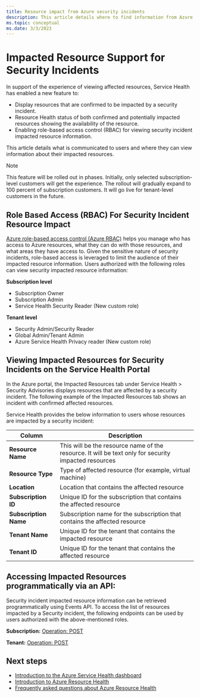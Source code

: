 ```yaml
---
title: Resource impact from Azure security incidents
description: This article details where to find information from Azure Service Health about how Azure security incidents might affect your resources.
ms.topic: conceptual
ms.date: 3/3/2023
---
```


# Impacted Resource Support for Security Incidents

In support of the experience of viewing affected resources, Service Health has enabled a new feature to:

- Display resources that are confirmed to be impacted by a security incident.
- Resource Health status of both confirmed and potentially impacted resources showing the availability of the resource.
- Enabling role-based access control (RBAC) for viewing security incident impacted resource information.

This article details what is communicated to users and where they can view information about their impacted resources.

>[!Note]
>This feature will be rolled out in phases. Initially, only selected subscription-level customers will get the experience. The rollout will gradually expand to 100 percent of subscription customers. It will go live for tenant-level customers in the future.

## Role Based Access (RBAC) For Security Incident Resource Impact

[Azure role-based access control (Azure RBAC)](https://learn.microsoft.com/azure/role-based-access-control/overview) helps you manage who has access to Azure resources, what they can do with those resources, and what areas they have access to. Given the sensitive nature of security incidents, role-based access is leveraged to limit the audience of their impacted resource information. Users authorized with the following roles can view security impacted resource information:

**Subscription level**
- Subscription Owner
- Subscription Admin
- Service Health Security Reader (New custom role)

**Tenant level**
- Security Admin/Security Reader
- Global Admin/Tenant Admin
- Azure Service Health Privacy reader (New custom role)

## Viewing Impacted Resources for Security Incidents on the Service Health Portal 

In the Azure portal, the Impacted Resources tab under Service Health > Security Advisories displays resources that are affected by a security incident. The following example of the Impacted Resources tab shows an incident with confirmed affected resources.

Service Health provides the below information to users whose resources are impacted by a security incident:

|Column  |Description |
|---------|---------|
|**Resource Name**|This will be the resource name of the resource.  It will be text only for security impacted resources|
|**Resource Type**|Type of affected resource (for example, virtual machine)|
|**Location**|Location that contains the affected resource|
|**Subscription ID**|Unique ID for the subscription that contains the affected resource|
|**Subscription Name**|Subscription name for the subscription that contains the affected resource|
|**Tenant Name**|Unique ID for the tenant that contains the impacted resource|
|**Tenant ID**|Unique ID for the tenant that contains the affected resource|

## Accessing Impacted Resources programmatically via an API:

Security incident impacted resource information can be retrieved programmatically using Events API. To access the list of resources impacted by a Security incident, the following endpoints can be used by users authorized with the above-mentioned roles.

**Subscription:** [Operation: POST](https://management.azure.com/subscriptions/4970d23e-ed41-4670-9c19-02a1d2808ff9/providers/microsoft.resourcehealth/events/3N8Z-DD8/listSecurityAdvisoryImpactedResources?api-version=2022-10-01)

**Tenant:** [Operation: POST](https://management.azure.com/providers/microsoft.resourcehealth/events/3N8Z-DD8/listSecurityAdvisoryImpactedResources?api-version=2022-10-01)

## Next steps
- [Introduction to the Azure Service Health dashboard](service-health-overview.md)
- [Introduction to Azure Resource Health](resource-health-overview.md)
- [Frequently asked questions about Azure Resource Health](resource-health-faq.yml)